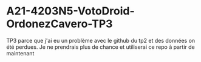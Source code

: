 # A21-4203N5-VotoDroid-OrdonezCavero-TP3
TP3 parce que j'ai eu un problème avec le github du tp2 et des données on été perdues. Je ne prendrais plus de chance et utiliserai ce repo à partir de maintenant
